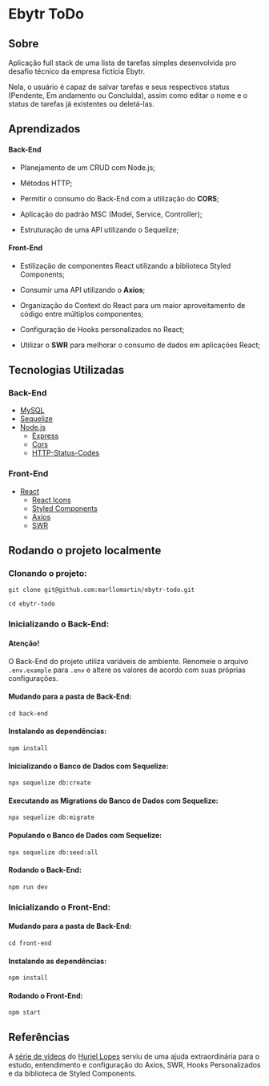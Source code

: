 # Ebytr ToDo

## Sobre
Aplicação full stack de uma lista de tarefas simples desenvolvida pro desafio técnico da empresa fictícia Ebytr. 

Nela, o usuário é capaz de salvar tarefas e seus respectivos status (Pendente, Em andamento ou Concluída), assim como editar o nome e o status de tarefas já existentes ou deletá-las.


## Aprendizados

#### Back-End

  * Planejamento de um CRUD com Node.js;

  * Métodos HTTP;

  * Permitir o consumo do Back-End com a utilização do **CORS**;

  * Aplicação do padrão MSC (Model, Service, Controller);

  * Estruturação de uma API utilizando o Sequelize;

#### Front-End

   * Estilização de componentes React utilizando a biblioteca Styled Components;
    
   * Consumir uma API utilizando o **Axios**;

   * Organização do Context do React para um maior aproveitamento de código entre múltiplos componentes;

   * Configuração de Hooks personalizados no React;

   * Utilizar o **SWR** para melhorar o consumo de dados em aplicações React;


## Tecnologias Utilizadas

### Back-End
* [MySQL](https://www.mysql.com/)
* [Sequelize](https://sequelize.org/)
* [Node.js](https://nodejs.org/en/)
  * [Express](https://expressjs.com/pt-br/)
  * [Cors](https://www.npmjs.com/package/cors)
  * [HTTP-Status-Codes](https://www.npmjs.com/package/http-status-codes)


### Front-End
* [React](https://reactjs.org/)
  * [React Icons](https://react-icons.github.io/react-icons/)
  * [Styled Components](https://styled-components.com/)
  * [Axios](https://axios-http.com/ptbr/docs/intro)
  * [SWR](https://swr.vercel.app/pt-BR)

## Rodando o projeto localmente

### Clonando o projeto:
```
git clone git@github.com:marllomartin/ebytr-todo.git

cd ebytr-todo
```


### Inicializando o Back-End:
#### Atenção!
O Back-End do projeto utiliza variáveis de ambiente. Renomeie o arquivo `.env.example` para `.env` e altere os valores de acordo com suas próprias configurações.

#### Mudando para a pasta de Back-End:
```
cd back-end
```
#### Instalando as dependências:
```
npm install
```
#### Inicializando o Banco de Dados com Sequelize:
```
npx sequelize db:create
```
#### Executando as Migrations do Banco de Dados com Sequelize:
```
npx sequelize db:migrate
```
#### Populando o Banco de Dados com Sequelize:
```
npx sequelize db:seed:all
```
#### Rodando o Back-End:
```
npm run dev
```

### Inicializando o Front-End:
#### Mudando para a pasta de Back-End:
```
cd front-end
```
#### Instalando as dependências:
```
npm install
```
#### Rodando o Front-End:
```
npm start
```

## Referências

A [série de vídeos](https://www.youtube.com/watch?v=ntKkelmj01o&list=PL8YNlUoOZkkY8wjaI2t8DfvysoysmMLCv&ab_channel=Huriel) do [Huriel Lopes](https://github.com/huri3l) serviu de uma ajuda extraordinária para o estudo, entendimento e configuração do Axios, SWR, Hooks Personalizados e da biblioteca de Styled Components.
